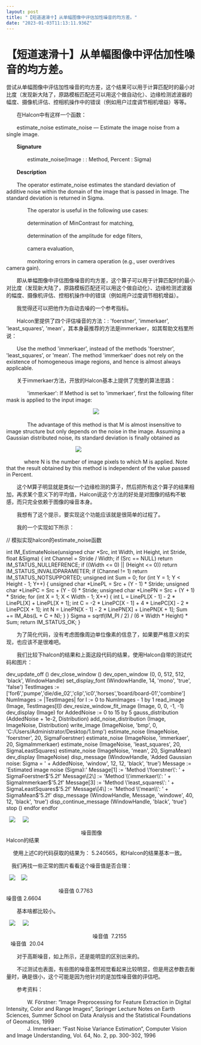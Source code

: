 ```yaml
---
layout: post
title: "【短道速滑十】从单幅图像中评估加性噪音的均方差。"
date: "2023-01-03T11:13:11.936Z"
---
```

【短道速滑十】从单幅图像中评估加性噪音的均方差。
========================

尝试从单幅图像中评估加性噪音的均方差，这个结果可以用于计算匹配时的最小对比度（发现新大陆了，原路模板匹配还可以用这个做自动化）、边缘检测滤波器的幅度、摄像机评估、控相机操作中的错误（例如用户过度调节相机增益）等等。

　　在Halcon中有这样一个函数：

　　estimate\_noise estimate\_noise — Estimate the image noise from a single image.

　　**Signature**

　　　　estimate\_noise(Image : : Method, Percent : Sigma)

　　**Description**

　　The operator estimate\_noise estimates the standard deviation of additive noise within the domain of the image that is passed in Image. The standard deviation is returned in Sigma.

　　　　The operator is useful in the following use cases:

　　　　determination of MinContrast for matching,

　　　　determination of the amplitude for edge filters,

　　　　camera evaluation,

　　　　monitoring errors in camera operation (e.g., user overdrives camera gain).

　　即从单幅图像中评估图像噪音的均方差，这个算子可以用于计算匹配时的最小对比度（发现新大陆了，原路模板匹配还可以用这个做自动化）、边缘检测滤波器的幅度、摄像机评估、控相机操作中的错误（例如用户过度调节相机增益）。

       我觉得还可以把他作为自动去噪的一个参考指标。

　　Halcon里提供了四个评估噪音的方法：: 'foerstner', 'immerkaer', 'least\_squares', 'mean'，其本身最推荐的方法是immerkaer，如其帮助文档里所说：

　　Use the method 'immerkaer', instead of the methods 'foerstner', 'least\_squares', or 'mean'. The method 'immerkaer' does not rely on the existence of homogeneous image regions, and hence is almost always applicable.

　　关于immerkaer方法，开放的Halcon基本上提供了完整的算法思路：

　　　　'immerkaer': If Method is set to 'immerkaer', first the following filter mask is applied to the input image:  

                                                           ![](https://img2023.cnblogs.com/blog/349293/202301/349293-20230103095416029-612426389.png)

　　　　The advantage of this method is that M is almost insensitive to image structure but only depends on the noise in the image. Assuming a Gaussian distributed noise, its standard deviation is finally obtained as

                                               ![](https://img2023.cnblogs.com/blog/349293/202301/349293-20230103095443077-462046977.png)

            where N is the number of image pixels to which M is applied. Note that the result obtained by this method is independent of the value passed in Percent.

　　这个M算子明显就是类似一个边缘检测的算子，然后把所有这个算子的结果相加，再求某个意义下的平均值，Halcon说这个方法的好处是对图像的结构不敏感，而只完全依赖于图像的噪音本身。 

　　我想有了这个提示，要实现这个功能应该就是很简单的过程了。 

　　我的一个实现如下所示：

//    模拟实现halcon的estimate\_noise函数

int IM\_EstimateNoise(unsigned char \*Src, int Width, int Height, int Stride, float &Sigma)
{
    int Channel = Stride / Width;
    if (Src == NULL)                                return IM\_STATUS\_NULLREFRENCE;
    if ((Width <= 0) || (Height <= 0))                return IM\_STATUS\_INVALIDPARAMETER;
    if (Channel != 1)                                return IM\_STATUS\_NOTSUPPORTED;
    unsigned int Sum = 0;
    for (int Y = 1; Y < Height - 1; Y++)
    {
        unsigned char \*LinePL = Src + (Y - 1) \* Stride;
        unsigned char \*LinePC = Src + (Y - 0) \* Stride;
        unsigned char \*LinePN = Src + (Y + 1) \* Stride;
        for (int X = 1; X < Width - 1; X++)
        {
            int L = LinePL\[X - 1\] - 2 \* LinePL\[X\] + LinePL\[X + 1\];
            int C = -2 \* LinePC\[X - 1\] + 4 \* LinePC\[X\] - 2 \* LinePC\[X + 1\];
            int N = LinePN\[X - 1\] - 2 \* LinePN\[X\] + LinePN\[X + 1\];
            Sum += IM\_Abs(L + C + N);
        }
    }
    Sigma \= sqrtf(IM\_PI / 2) / (6 \* Width \* Height) \* Sum;
    return IM\_STATUS\_OK;
}

　　为了简化代码，没有考虑图像周边单位像素的信息了，如果要严格意义的实现，也应该不是很难吧。 

　　我们比较下halcon的结果和上面这段代码的结果，使用Halcon自带的测试代码和图片：

dev\_update\_off ()
dev\_close\_window ()
dev\_open\_window (0, 0, 512, 512, 'black', WindowHandle)
set\_display\_font (WindowHandle, 14, 'mono', 'true', 'false')
TestImages :\= \['for6','pumpe','die/die\_02','clip','ic0','horses','board/board-01','combine'\]
NumImages :\= |TestImages|
for I := 0 to NumImages - 1 by 1
    read\_image (Image, TestImages\[I\])
    dev\_resize\_window\_fit\_image (Image, 0, 0, -1, -1)
    dev\_display (Image)
    for AddedNoise := 0 to 15 by 5
        gauss\_distribution (AddedNoise \+ 1e-2, Distribution)
        add\_noise\_distribution (Image, ImageNoise, Distribution)
        write\_image (ImageNoise, 'bmp', 0, 'C:/Users/Administrator/Desktop/1.bmp')
        estimate\_noise (ImageNoise, 'foerstner', 20, SigmaFoerstner)
        estimate\_noise (ImageNoise, 'immerkaer', 20, SigmaImmerkaer)
        estimate\_noise (ImageNoise, 'least\_squares', 20, SigmaLeastSquares)
        estimate\_noise (ImageNoise, 'mean', 20, SigmaMean)
        dev\_display (ImageNoise)
        disp\_message (WindowHandle, 'Added Gaussian noise: Sigma = ' + AddedNoise, 'window', 12, 12, 'black', 'true')
        Message :\= 'Estimated image noise (Sigma):'
        Message\[1\] := 'Method \\'foerstner\\':     ' + SigmaFoerstner$'5.2f'
        Message\[2\] := 'Method \\'immerkaer\\':     ' + SigmaImmerkaer$'5.2f'
        Message\[3\] := 'Method \\'least\_squares\\': ' + SigmaLeastSquares$'5.2f'
        Message\[4\] := 'Method \\'mean\\':          ' + SigmaMean$'5.2f'
        disp\_message (WindowHandle, Message, 'windowe', 40, 12, 'black', 'true')
        disp\_continue\_message (WindowHandle, 'black', 'true')
        stop ()
    endfor
endfor  

  ![](https://img2023.cnblogs.com/blog/349293/202301/349293-20230103100701211-922855566.png)     ![](https://img2023.cnblogs.com/blog/349293/202301/349293-20230103100622101-1382816586.png)    

　　　　　　　　　　　　　　 噪音图像　　　　　　　　　　　　　　　　　　　　　　　　　　　　　　　　　　　　　　　　　　Halcon的结果

 　使用上述C的代码获取的结果为： 5.240565，和Halcon的结果基本一致。

　我们再找一些正常的图片看看这个噪音值是否合理：

  ![](https://img2023.cnblogs.com/blog/349293/202301/349293-20230103104654139-83434171.png)    ![](https://img2023.cnblogs.com/blog/349293/202301/349293-20230103104659274-1979262434.png)

　　　　　　　　　　噪音值 0.7763　　　　　　　　　　　　　　　　　　　　　　　　　　　　　　　　　　　　噪音值 2.6604

　　基本啥都比较小。 

  ![](https://img2023.cnblogs.com/blog/349293/202301/349293-20230103105033183-893710593.png)     ![](https://img2023.cnblogs.com/blog/349293/202301/349293-20230103105335034-247656557.png)

　　　　　　　　　　　        　        噪音值  7.2155　　　　　　　　　　　　　　　　　　　　　　　　　　　　　　　　　　　　　　　　　　   噪音值  20.04

　　对于高斯噪音，如上所示，还是能明显的区别出来的。

　　不过测试也表面，有些图的噪音虽然视觉看起来比较明显，但是用这参数去衡量时，确是很小，这个可能是因为他针对的是加性噪音做的评估吧。

　　参考资料：

　　　　W. Förstner: “Image Preprocessing for Feature Extraction in Digital Intensity, Color and Range Images“, Springer Lecture Notes on Earth Sciences, Summer School on Data Analysis and the Statistical Foundations of Geomatics, 1999  
　　　　J. Immerkaer: “Fast Noise Variance Estimation“, Computer Vision and Image Understanding, Vol. 64, No. 2, pp. 300-302, 1996